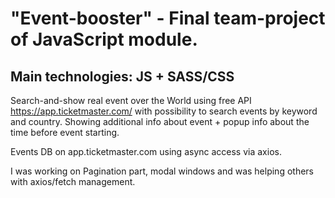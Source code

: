 # "Event-booster" - Final team-project of JavaScript module.

## Main technologies: JS + SASS/CSS

Search-and-show real event over the World using free API https://app.ticketmaster.com/ with possibility to search events by keyword and country. 
Showing additional info about event + popup info about the time before event starting. 

Events DB on app.ticketmaster.com using async access via axios.

I was working on Pagination part, modal windows and was helping others with axios/fetch management.
